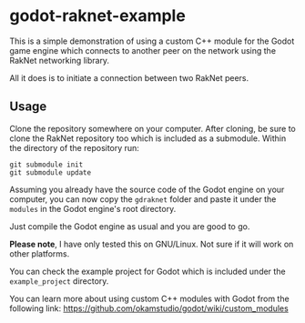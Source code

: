 godot-raknet-example
====================

This is a simple demonstration of using a custom C++ module for the Godot game
engine which connects to another peer on the network using the RakNet networking
library.

All it does is to initiate a connection between two RakNet peers.

## Usage
Clone the repository somewhere on your computer. After cloning, be sure to clone
the RakNet repository too which is included as a submodule. Within the directory
of the repository run:

```
git submodule init
git submodule update
```

Assuming you already have the source code of the Godot engine on your computer,
you can now copy the `gdraknet` folder and paste it under the `modules` in the
Godot engine's root directory.

Just compile the Godot engine as usual and you are good to go.

**Please note**, I have only tested this on GNU/Linux. Not sure if it will work
on other platforms.

You can check the example project for Godot which is included under the
`example_project` directory.

You can learn more about using custom C++ modules with Godot from the following
link:
https://github.com/okamstudio/godot/wiki/custom_modules
